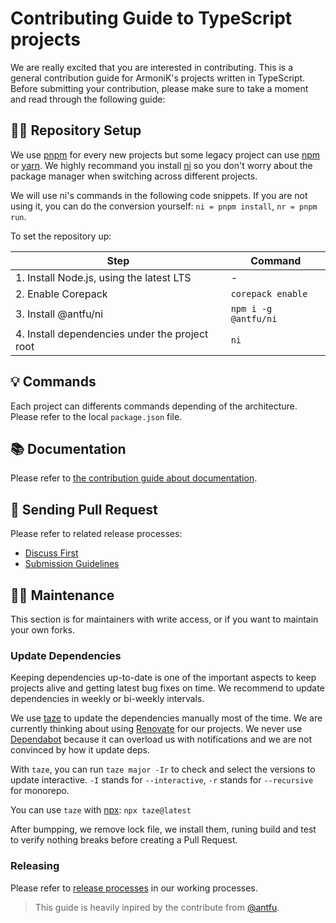 # Contributing Guide to TypeScript projects

We are really excited that you are interested in contributing. This is a general contribution guide for ArmoniK's projects written in TypeScript. Before submitting your contribution, please make sure to take a moment and read through the following guide:

## 🧑‍💻 Repository Setup

We use [pnpm](https://pnpm.io) for every new projects but some legacy project can use [npm](https://www.npmjs.com/) or [yarn](https://classic.yarnpkg.com/). We highly recommand you install [ni](https://github.com/antfu/ni) so you don't worry about the package manager when switching across different projects.

We will use ni's commands in the following code snippets. If you are not using it, you can do the conversion yourself: `ni = pnpm install`, `nr = pnpm run`.

To set the repository up:

| Step                                           | Command              |
|------------------------------------------------|----------------------|
| 1. Install Node.js, using the latest LTS       | -                    |
| 2. Enable Corepack                             | `corepack enable`    |
| 3. Install @antfu/ni                           | `npm i -g @antfu/ni` |
| 4. Install dependencies under the project root | `ni`                 |

## 💡 Commands

Each project can differents commands depending of the architecture. Please refer to the local `package.json` file.

## 📚 Documentation

Please refer to [the contribution guide about documentation](./10.documentation.md).

## 🙌 Sending Pull Request

Please refer to related release processes:

- [Discuss First](../2.working-processes/1.discuss-first.md)
- [Submission Guidelines](../2.working-processes/2.submission-guidelines.md)

## 👩‍🔧 Maintenance

This section is for maintainers with write access, or if you want to maintain your own forks.

### Update Dependencies

Keeping dependencies up-to-date is one of the important aspects to keep projects alive and getting latest bug fixes on time. We recommend to update dependencies in weekly or bi-weekly intervals.

We use [taze](https://github.com/antfu/taze) to update the dependencies manually most of the time. We are currently thinking about using [Renovate](https://renovatebot.com/) for our projects. We never use [Dependabot](https://github.com/dependabot) because it can overload us with notifications and we are not convinced by how it update deps.

With `taze`, you can run `taze major -Ir` to check and select the versions to update interactive. `-I` stands for `--interactive`, `-r` stands for `--recursive` for monorepo.

You can use `taze` with [npx](https://docs.npmjs.com/cli/v9/commands/npx): `npx taze@latest`

After bumpping, we remove lock file, we install them, runing build and test to verify nothing breaks before creating a Pull Request.

### Releasing

Please refer to [release processes](../2.working-processes/3.release-processes.md) in our working processes.
 
> This guide is heavily inpired by the contribute from [@antfu](https://github.com/antfu/).